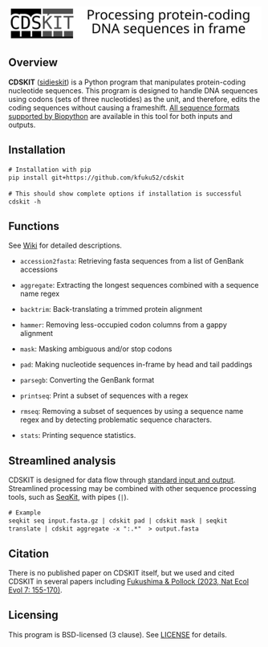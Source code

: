 ![](logo/logo_cdskit_large.svg)

## Overview
**CDSKIT** ([sidieskit](http://ipa-reader.xyz/?text=sidieskit&voice=Joanna)) is a Python program that manipulates protein-coding nucleotide sequences. This program is designed to handle DNA sequences using codons (sets of three nucleotides) as the unit, and therefore, edits the coding sequences without causing a frameshift. [All sequence formats supported by Biopython](https://biopython.org/wiki/SeqIO) are available in this tool for both inputs and outputs.

## Installation
```
# Installation with pip
pip install git+https://github.com/kfuku52/cdskit

# This should show complete options if installation is successful
cdskit -h 
```

## Functions
See [Wiki](https://github.com/kfuku52/cdskit/wiki) for detailed descriptions.

- `accession2fasta`: Retrieving fasta sequences from a list of GenBank accessions

- `aggregate`: Extracting the longest sequences combined with a sequence name regex

- `backtrim`: Back-translating a trimmed protein alignment

- `hammer`: Removing less-occupied codon columns from a gappy alignment

- `mask`: Masking ambiguous and/or stop codons

- `pad`: Making nucleotide sequences in-frame by head and tail paddings

- `parsegb`: Converting the GenBank format

- `printseq`: Print a subset of sequences with a regex

- `rmseq`: Removing a subset of sequences by using a sequence name regex and by detecting problematic sequence characters.

- `stats`: Printing sequence statistics.

## Streamlined analysis
CDSKIT is designed for data flow through [standard input and output](https://en.wikipedia.org/wiki/Standard_streams). Streamlined processing may be combined with other sequence processing tools, such as [SeqKit](https://bioinf.shenwei.me/seqkit/), with pipes (`|`).

```
# Example 
seqkit seq input.fasta.gz | cdskit pad | cdskit mask | seqkit translate | cdskit aggregate -x ":.*"  > output.fasta
```

## Citation
There is no published paper on CDSKIT itself, but we used and cited CDSKIT in several papers including [Fukushima & Pollock (2023, Nat Ecol Evol 7: 155-170)](https://www.nature.com/articles/s41559-022-01932-7).


## Licensing
This program is BSD-licensed (3 clause). See [LICENSE](LICENSE) for details.

